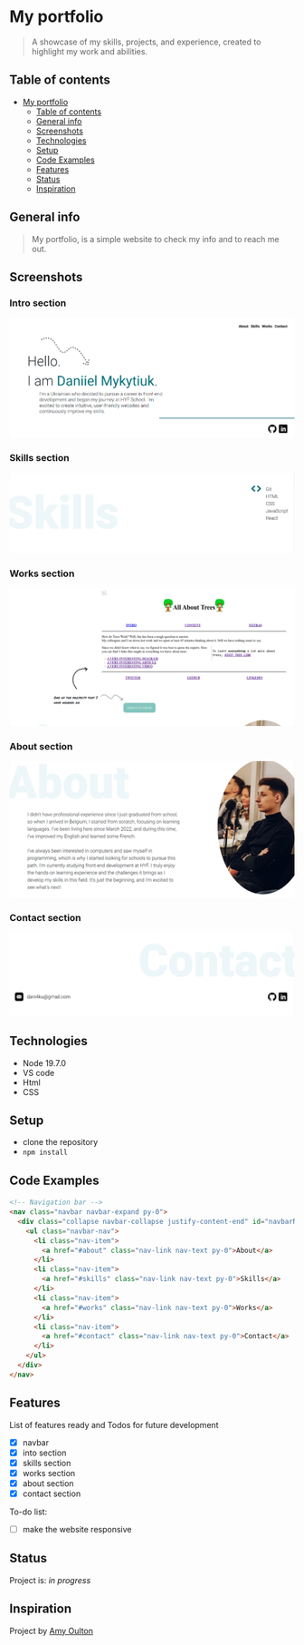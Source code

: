 # My portfolio

> A showcase of my skills, projects, and experience, created to highlight my
> work and abilities.

## Table of contents

- [My portfolio](#my-portfolio)
  - [Table of contents](#table-of-contents)
  - [General info](#general-info)
  - [Screenshots](#screenshots)
  - [Technologies](#technologies)
  - [Setup](#setup)
  - [Code Examples](#code-examples)
  - [Features](#features)
  - [Status](#status)
  - [Inspiration](#inspiration)

## General info

> My portfolio, is a simple website to check my info and to reach me out.

## Screenshots

### Intro section

![Intro section screenshot](./planning/intro-section.png)

### Skills section

![Intro section screenshot](./planning/skills-section.png)

### Works section

![Works section screenshot](./planning/works-section.png)

### About section

![Works section screenshot](./planning/about-section.png)

### Contact section

![Works section screenshot](./planning/contact-section.png)

## Technologies

- Node 19.7.0
- VS code
- Html
- CSS

## Setup

- clone the repository
- `npm install`

## Code Examples

```html
<!-- Navigation bar -->
<nav class="navbar navbar-expand py-0">
  <div class="collapse navbar-collapse justify-content-end" id="navbarNav">
    <ul class="navbar-nav">
      <li class="nav-item">
        <a href="#about" class="nav-link nav-text py-0">About</a>
      </li>
      <li class="nav-item">
        <a href="#skills" class="nav-link nav-text py-0">Skills</a>
      </li>
      <li class="nav-item">
        <a href="#works" class="nav-link nav-text py-0">Works</a>
      </li>
      <li class="nav-item">
        <a href="#contact" class="nav-link nav-text py-0">Contact</a>
      </li>
    </ul>
  </div>
</nav>
```

## Features

List of features ready and Todos for future development

- [x] navbar
- [x] into section
- [x] skills section
- [x] works section
- [x] about section
- [x] contact section

To-do list:

- [ ] make the website responsive

## Status

Project is: _in progress_

## Inspiration

Project by
[Amy Oulton](https://dev.to/amyoulton/create-a-portfolio-website-with-only-html-css-5bki)

